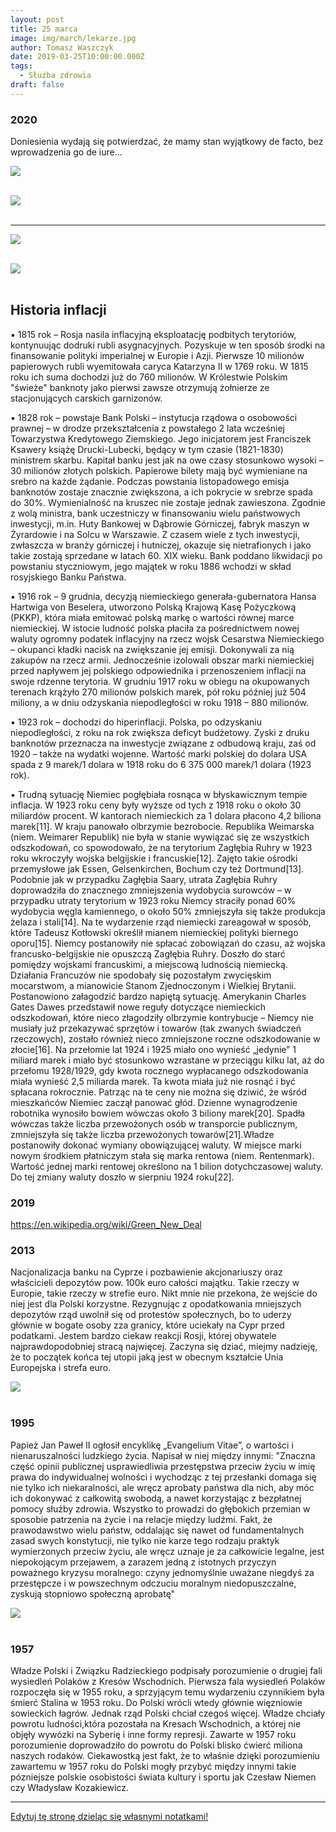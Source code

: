 ```yaml
---
layout: post
title: 25 marca
image: img/march/lekarze.jpg
author: Tomasz Waszczyk
date: 2019-03-25T10:00:00.000Z
tags:
  - Służba zdrowia
draft: false
---
```


### 2020

Doniesienia wydają się potwierdzać, że mamy stan wyjątkowy de facto, bez wprowadzenia go de iure...

<img src="./img/march/lekarze.jpg"/><br><br>

<img src="./img/march/korona2.jpeg"/><br><br>

---

<img src="./img/march/mempool.png"/><br><br>

<img src="./img/march/mempool2.png"/><br><br>

## Historia inflacji

▪️ 1815 rok – Rosja nasila inflacyjną eksploatację podbitych terytoriów, kontynuując dodruki rubli asygnacyjnych. Pozyskuje w ten sposób środki na finansowanie polityki imperialnej w Europie i Azji. Pierwsze 10 milionów papierowych rubli wyemitowała caryca Katarzyna II w 1769 roku. W 1815 roku ich suma dochodzi już do 760 milionów. W Królestwie Polskim "świeże" banknoty jako pierwsi zawsze otrzymują żołnierze ze stacjonujących carskich garnizonów.

▪️ 1828 rok – powstaje Bank Polski – instytucja rządowa o osobowości prawnej – w drodze przekształcenia z powstałego 2 lata wcześniej Towarzystwa Kredytowego Ziemskiego. Jego inicjatorem jest Franciszek Ksawery książę Drucki-Lubecki, będący w tym czasie (1821-1830) ministrem skarbu. Kapitał banku jest jak na owe czasy stosunkowo wysoki – 30 milionów złotych polskich. Papierowe bilety mają być wymieniane na srebro na każde żądanie. Podczas powstania listopadowego emisja banknotów zostaje znacznie zwiększona, a ich pokrycie w srebrze spada do 30%. Wymienialność na kruszec nie zostaje jednak zawieszona. Zgodnie z wolą ministra, bank uczestniczy w finansowaniu wielu państwowych inwestycji, m.in. Huty Bankowej w Dąbrowie Górniczej, fabryk maszyn w Żyrardowie i na Solcu w Warszawie. Z czasem wiele z tych inwestycji, zwłaszcza w branży górniczej i hutniczej, okazuje się nietrafionych i jako takie zostają sprzedane w latach 60. XIX wieku. Bank poddano likwidacji po powstaniu styczniowym, jego majątek w roku 1886 wchodzi w skład rosyjskiego Banku Państwa.

▪️ 1916 rok – 9 grudnia, decyzją niemieckiego generała-gubernatora Hansa Hartwiga von Beselera, utworzono Polską Krajową Kasę Pożyczkową (PKKP), która miała emitować polską markę o wartości równej marce niemieckiej. W istocie ludność polska płaciła za pośrednictwem nowej waluty ogromny podatek inflacyjny na rzecz wojsk Cesarstwa Niemieckiego – okupanci kładki nacisk na zwiększanie jej emisji. Dokonywali za nią zakupów na rzecz armii. Jednocześnie izolowali obszar marki niemieckiej przed napływem jej polskiego odpowiednika i przenoszeniem inflacji na swoje rdzenne terytoria. W grudniu 1917 roku w obiegu na okupowanych terenach krążyło 270 milionów polskich marek, pół roku później już 504 miliony, a w dniu odzyskania niepodległości w roku 1918 – 880 milionów.

▪️ 1923 rok – dochodzi do hiperinflacji. Polska, po odzyskaniu niepodległości, z roku na rok zwiększa deficyt budżetowy. Zyski z druku banknotów przeznacza na inwestycje związane z odbudową kraju, zaś od 1920 – także na wydatki wojenne. Wartość marki polskiej do dolara USA spada z 9 marek/1 dolara w 1918 roku do 6 375 000 marek/1 dolara (1923 rok).

▪️ Trudną sytuację Niemiec pogłębiała rosnąca w błyskawicznym tempie inflacja. W 1923 roku ceny były wyższe od tych z 1918 roku o około 30 miliardów procent. W kantorach niemieckich za 1 dolara płacono 4,2 biliona marek[11]. W kraju panowało olbrzymie bezrobocie. Republika Weimarska (niem. Weimarer Republik) nie była w stanie wywiązać się ze wszystkich odszkodowań, co spowodowało, że na terytorium Zagłębia Ruhry w 1923 roku wkroczyły wojska belgijskie i francuskie[12]. Zajęto takie ośrodki przemysłowe jak Essen, Gelsenkirchen, Bochum czy też Dortmund[13]. Podobnie jak w przypadku Zagłębia Saary, utrata Zagłębia Ruhry doprowadziła do znacznego zmniejszenia wydobycia surowców – w przypadku utraty terytorium w 1923 roku Niemcy straciły ponad 60% wydobycia węgla kamiennego, o około 50% zmniejszyła się także produkcja żelaza i stali[14]. Na te wydarzenie rząd niemiecki zareagował w sposób, które Tadeusz Kotłowski określił mianem niemieckiej polityki biernego oporu[15]. Niemcy postanowiły nie spłacać zobowiązań do czasu, aż wojska francusko-belgijskie nie opuszczą Zagłębia Ruhry. Doszło do starć pomiędzy wojskami francuskimi, a miejscową ludnością niemiecką. Działania Francuzów nie spodobały się pozostałym zwycięskim mocarstwom, a mianowicie Stanom Zjednoczonym i Wielkiej Brytanii. Postanowiono załagodzić bardzo napiętą sytuację. Amerykanin Charles Gates Dawes przedstawił nowe reguły dotyczące niemieckich odszkodowań, które nieco złagodziły olbrzymie kontrybucje – Niemcy nie musiały już przekazywać sprzętów i towarów (tak zwanych świadczeń rzeczowych), zostało również nieco zmniejszone roczne odszkodowanie w złocie[16]. Na przełomie lat 1924 i 1925 miało ono wynieść „jedynie” 1 miliard marek i miało być stosunkowo wzrastane w przeciągu kilku lat, aż do przełomu 1928/1929, gdy kwota rocznego wypłacanego odszkodowania miała wynieść 2,5 miliarda marek. Ta kwota miała już nie rosnąć i być spłacana rokrocznie.
Patrząc na te ceny nie można się dziwić, że wśród mieszkańców Niemiec zaczął panować głód. Dzienne wynagrodzenie robotnika wynosiło bowiem wówczas około 3 biliony marek[20]. Spadła wówczas także liczba przewożonych osób w transporcie publicznym, zmniejszyła się także liczba przewożonych towarów[21].Władze postanowiły dokonać wymiany obowiązującej waluty. W miejsce marki nowym środkiem płatniczym stała się marka rentowa (niem. Rentenmark). Wartość jednej marki rentowej określono na 1 bilion dotychczasowej waluty. Do tej zmiany waluty doszło w sierpniu 1924 roku[22].

### 2019

https://en.wikipedia.org/wiki/Green_New_Deal

### 2013

Nacjonalizacja banku na Cyprze i pozbawienie akcjonariuszy oraz właścicieli depozytów pow. 100k euro całości majątku. Takie rzeczy w Europie, takie rzeczy w strefie euro. Nikt mnie nie przekona, że wejście do niej jest dla Polski korzystne. Rezygnując z opodatkowania mniejszych depozytów rząd uwolnił się od protestów społecznych, bo to uderzy głównie w bogate osoby zza granicy, które uciekały na Cypr przed podatkami. Jestem bardzo ciekaw reakcji Rosji, której obywatele najprawdopodobniej stracą najwięcej. Zaczyna się dziać, miejmy nadzieję, że to początek końca tej utopii jaką jest w obecnym kształcie Unia Europejska i strefa euro.

<img src="./img/march/cypr.png"/><br><br>

### 1995

Papież Jan Paweł II ogłosił encyklikę „Evangelium Vitae”, o wartości i nienaruszalności ludzkiego życia.
Napisał w niej między innymi:
"Znaczna część opinii publicznej usprawiedliwia przestępstwa przeciw życiu w imię prawa do indywidualnej wolności i wychodząc z tej przesłanki domaga się nie tylko ich niekaralności, ale wręcz aprobaty państwa dla nich, aby móc ich dokonywać z całkowitą swobodą, a nawet korzystając z bezpłatnej pomocy służby zdrowia. Wszystko to prowadzi do głębokich przemian w sposobie patrzenia na życie i na relacje między ludźmi. Fakt, że prawodawstwo wielu państw, oddalając się nawet od fundamentalnych zasad swych konstytucji, nie tylko nie karze tego rodzaju praktyk wymierzonych przeciw życiu, ale wręcz uznaje je za całkowicie legalne, jest niepokojącym przejawem, a zarazem jedną z istotnych przyczyn poważnego kryzysu moralnego: czyny jednomyślnie uważane niegdyś za przestępcze i w powszechnym odczuciu moralnym niedopuszczalne, zyskują stopniowo społeczną aprobatę"

<img src="./img/march/evangeliumvitae.jpg"/><br><br>

### 1957

Władze Polski i Związku Radzieckiego podpisały porozumienie o drugiej fali wysiedleń Polaków z Kresów Wschodnich.
Pierwsza fala wysiedleń Polaków rozpoczęła się w 1955 roku, a sprzyjącym temu wydarzeniu czynnikiem była śmierć Stalina w 1953 roku. Do Polski wrócli wtedy głównie więzniowie sowieckich łagrów. Jednak rząd Polski chciał czegoś więcej. Władze chciały powrotu ludności,która pozostała na Kresach Wschodnich, a której nie objęły wywózki na Syberię i inne formy represji.
Zawarte w 1957 roku porozumienie doprowadziło do powrotu do Polski blisko ćwierć miliona naszych rodaków.
Ciekawostką jest fakt, że to właśnie dzięki porozumieniu zawartemu w 1957 roku do Polski mogły przybyć między innymi takie pózniejsze polskie osobistości świata kultury i sportu jak Czesław Niemen czy Władysław Kozakiewicz.

---

<a href="https://github.com/TomaszWaszczyk/historia.waszczyk.com/edit/master/src/content/march-25.md" target="_blank">Edytuj tę stronę dzieląc się własnymi notatkami!</a>
